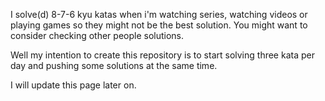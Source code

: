 I solve(d) 8-7-6 kyu katas when i'm watching series, watching videos or playing games so they might not be the best solution. You might want to consider checking other people solutions.

Well my intention to create this repository is to start solving three kata per day and pushing some solutions at the same time.

I will update this page later on.
